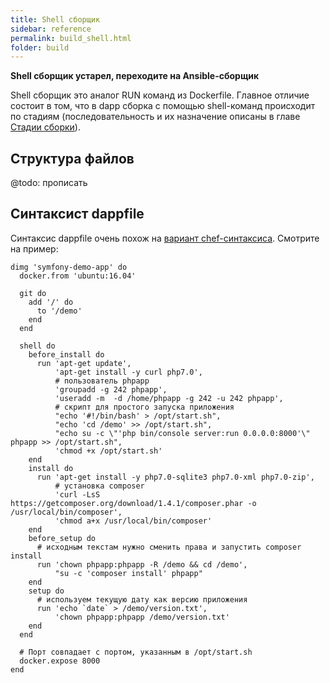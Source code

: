 ```yaml
---
title: Shell сборщик
sidebar: reference
permalink: build_shell.html
folder: build
---
```


**Shell сборщик устарел, переходите на Ansible-сборщик**

Shell сборщик это аналог RUN команд из Dockerfile. Главное отличие состоит в том, что в dapp сборка с помощью shell-команд происходит по стадиям (последовательность и их назначение описаны в главе [Стадии сборки](stages_for_build.html)).

## Структура файлов

@todo: прописать

## Синтаксист dappfile

Синтаксис dappfile очень похож на [вариант chef-синтаксиса](build_chef.md). Смотрите на пример:

```
dimg 'symfony-demo-app' do
  docker.from 'ubuntu:16.04'

  git do
    add '/' do
      to '/demo'
    end
  end

  shell do
    before_install do
      run 'apt-get update',
          'apt-get install -y curl php7.0',
          # пользователь phpapp
          'groupadd -g 242 phpapp',
          'useradd -m  -d /home/phpapp -g 242 -u 242 phpapp',
          # скрипт для простого запуска приложения
          "echo '#!/bin/bash' > /opt/start.sh",
          "echo 'cd /demo' >> /opt/start.sh",
          "echo su -c \"'php bin/console server:run 0.0.0.0:8000'\" phpapp >> /opt/start.sh", 
          'chmod +x /opt/start.sh'
    end
    install do
      run 'apt-get install -y php7.0-sqlite3 php7.0-xml php7.0-zip',
          # установка composer
          'curl -LsS https://getcomposer.org/download/1.4.1/composer.phar -o /usr/local/bin/composer',
          'chmod a+x /usr/local/bin/composer'
    end
    before_setup do
      # исходным текстам нужно сменить права и запустить composer install
      run 'chown phpapp:phpapp -R /demo && cd /demo',
          "su -c 'composer install' phpapp"
    end
    setup do
      # используем текущую дату как версию приложения
      run 'echo `date` > /demo/version.txt',
          'chown phpapp:phpapp /demo/version.txt'
    end
  end

  # Порт совпадает с портом, указанным в /opt/start.sh
  docker.expose 8000
end
```